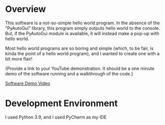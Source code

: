# Overview

This software is a not-so-simple hello world program. In the absence of the "PyAutoGui"
library, this program simply outputs hello world to the console. But, if the PyAutoGui
module is available, it will instead make a pop-up with hello world.

Most hello world programs are so boring and simple (which, to be fair, is kinda the point
of a hello world program), and I wanted to create one with a bit more flair!


{Provide a link to your YouTube demonstration.  It should be a one minute demo of the software running and a walkthrough of the code.}

[Software Demo Video](https://youtu.be/-qZBFomiOIo)

# Development Environment

I used Python 3.9, and I used PyCharm as my IDE
